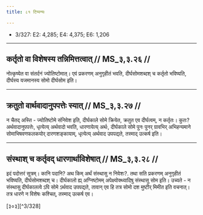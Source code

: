 ```yaml
---
title: ८१ टिप्पन्यः

---
```

- 3/327: E2: 4,285; E4: 4,375; E6: 1,206

____________________________________________


## कर्तृतो वा विशेषस्य तन्निमित्तत्वात् // MS_३,३.२६ //

नोत्कृष्येत वा संतर्दनं ज्योतिष्टोमात्। एवं प्रकरणम् अनुगृहीतं भवति, दीर्घसोमशब्दश् च कर्तृतो भविष्यति, दीर्घस्य यजमानस्य सोमो दीर्घसोम इति।


____________________________________________


## क्रतुतो वार्थवादानुपपत्तेः स्यात् // MS_३,३.२७ //

न चैतद् अस्ति - ज्योतिष्टोमे संनिवेश इति, दीर्घकाले सोमे क्रियेत, क्रतुत एव दीर्घत्वम्, न कर्तृतः। कुतः? अर्थवादानुपपत्तेः, धृत्येत्य् अर्थवादो भवति, धारणायेत्य् अर्थः, दीर्घकाले सोमे पुनः पुनर् ग्रावभिर् अभिहन्यमाने सोमाभिषवणफलकयोर् दारणशङ्कायाम्, धृत्येत्य् अर्थवाद उपपद्यते, तस्माद् उत्कर्ष इति।


____________________________________________

## संस्थाश् च कर्तृवद् धारणार्थाविशेषात् // MS_३,३.२८ //

इदं पदोत्तरं सूत्रम्। कानि पदानि? अथ किम् अर्थं संस्थासु न निवेशः?. तथा सति प्रकरणम् अनुगृहीतं भविष्यति, दीर्घसोमशब्दश् च। दीर्घकालो ह्य् अग्निष्टोमम् अपेक्ष्योक्थ्यादिषु संस्थासु सोम इति। उच्यते - न संस्थासु दीर्घकालत्वे ऽपि सोमे ऽर्थवाद उपपद्यते, तावान् एव हि तत्र सोमो दश मुष्टीर् मिमीत इति वचनात्। तत्र धारणे न विशेषः कश्चित्, तस्माद् उत्कर्ष एव।

[३०३][^3/328]
